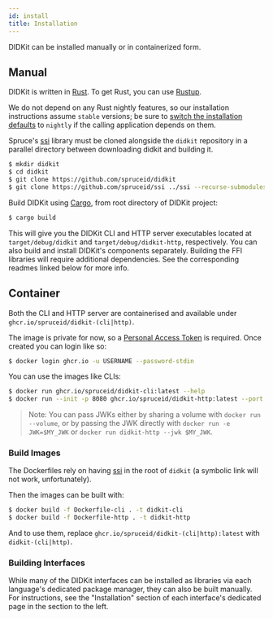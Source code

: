 ```yaml
---
id: install
title: Installation
---
```


[Rust]: https://www.rust-lang.org/
[rustup]: https://rustup.rs/
[Cargo]: https://doc.rust-lang.org/cargo/
[ssi]: https://github.com/spruceid/ssi
[installing-rust]: https://rust-lang.github.io/rustup/installation/index.html



DIDKit can be installed manually or in containerized form.

## Manual

DIDKit is written in [Rust][]. To get Rust, you can use [Rustup][].

We do not depend on any Rust nightly features, so our installation instructions assume `stable` versions; be sure to [switch the installation defaults][installing-rust] to `nightly` if the calling application depends on them.

Spruce's [ssi][] library must be cloned alongside the `didkit` repository in a parallel directory between downloading didkit and building it.

```sh
$ mkdir didkit
$ cd didkit
$ git clone https://github.com/spruceid/didkit
$ git clone https://github.com/spruceid/ssi ../ssi --recurse-submodules
```

Build DIDKit using [Cargo][], from root directory of DIDKit project:

```sh
$ cargo build
```

This will give you the DIDKit CLI and HTTP server executables located at
`target/debug/didkit` and `target/debug/didkit-http`, respectively. You can also build and install DIDKit's components separately. Building the FFI libraries will require additional dependencies. See the corresponding readmes linked below for more info.

## Container

Both the CLI and HTTP server are containerised and available under
`ghcr.io/spruceid/didkit-(cli|http)`.

The image is private for now, so a [Personal Access Token](https://docs.github.com/en/free-pro-team@latest/github/authenticating-to-github/creating-a-personal-access-token)
is required. Once created you can login like so:
```bash
$ docker login ghcr.io -u USERNAME --password-stdin
```

You can use the images like CLIs:
```bash
$ docker run ghcr.io/spruceid/didkit-cli:latest --help
$ docker run --init -p 8080 ghcr.io/spruceid/didkit-http:latest --port 8080
```

> Note: You can pass JWKs either by sharing a volume with `docker run --volume`, or by passing the JWK directly with `docker run -e JWK=$MY_JWK` or `docker run didkit-http --jwk $MY_JWK`.

### Build Images

The Dockerfiles rely on having [ssi][] in the root of `didkit` (a symbolic link will not work, unfortunately).

Then the images can be built with:
```bash
$ docker build -f Dockerfile-cli . -t didkit-cli
$ docker build -f Dockerfile-http . -t didkit-http
```

And to use them, replace `ghcr.io/spruceid/didkit-(cli|http):latest` with `didkit-(cli|http)`.

### Building Interfaces

While many of the DIDKit interfaces can be installed as libraries via each
language's dedicated package manager, they can also be built manually.  For
instructions, see the "Installation" section of each interface's dedicated page
in the section to the left.